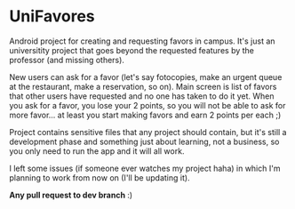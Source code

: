 # UniFavores
Android project for creating and requesting favors in campus. It's just an universitity project that goes beyond the requested features by the professor (and missing others).

New users can ask for a favor (let's say fotocopies, make an urgent queue at the restaurant, make a reservation, so on). Main screen is list of favors that other users have requested and no one has taken to do it yet.
When you ask for a favor, you lose your 2 points, so you will not be able to ask for more favor... at least you start making favors and earn 2 points per each ;)

Project contains sensitive files that any project should contain, but it's still a development phase and something just about learning, not a business, so you only need to run the app and it will all work.

I left some issues (if someone ever watches my project haha) in which I'm planning to work from now on (I'll be updating it).

**Any pull request to dev branch** :)
